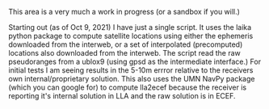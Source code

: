 This area is a very much a work in progress (or a sandbox if you will.)

Starting out (as of Oct 9, 2021) I have just a single script.  It uses
the laika python package to compute satellite locations using either
the ephemeris downloaded from the interweb, or a set of interpolated
(precomputed) locations also downloaded from the interweb.  The script
read the raw pseudoranges from a ublox9 (using gpsd as the
intermediate interface.)  For initial tests I am seeing results in the
5-10m errror relative to the receivers own internal/proprietary
solution.  This also uses the UMN NavPy package (which you can google
for) to compute lla2ecef because the receiver is reporting it's
internal solution in LLA and the raw solution is in ECEF.
